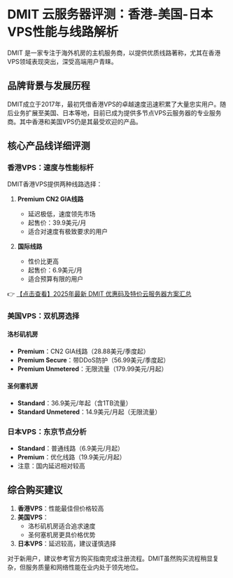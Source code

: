 # DMIT 云服务器评测：香港-美国-日本VPS性能与线路解析

DMIT 是一家专注于海外机房的主机服务商，以提供优质线路著称，尤其在香港VPS领域表现突出，深受高端用户青睐。

## 品牌背景与发展历程

DMIT成立于2017年，最初凭借香港VPS的卓越速度迅速积累了大量忠实用户。随后业务扩展至美国、日本等地，目前已成为提供多节点VPS云服务器的专业服务商。其中香港和美国VPS仍是其最受欢迎的产品。

## 核心产品线详细评测

### 香港VPS：速度与性能标杆

DMIT香港VPS提供两种线路选择：

1. **Premium CN2 GIA线路**
   - 延迟极低，速度领先市场
   - 起售价：39.9美元/月
   - 适合对速度有极致要求的用户

2. **国际线路**
   - 性价比更高
   - 起售价：6.9美元/月
   - 适合预算有限的用户

👉 [【点击查看】2025年最新 DMIT 优惠码及特价云服务器方案汇总](https://bit.ly/dmit_coupon)

### 美国VPS：双机房选择

#### 洛杉矶机房
- **Premium**：CN2 GIA线路（28.88美元/季度起）
- **Premium Secure**：带DDoS防护（56.99美元/季度起）
- **Premium Unmetered**：无限流量（179.99美元/月起）

#### 圣何塞机房
- **Standard**：36.9美元/年起（含1TB流量）
- **Standard Unmetered**：14.9美元/月起（无限流量）

### 日本VPS：东京节点分析
- **Standard**：普通线路（6.9美元/月起）
- **Premium**：优化线路（19.9美元/月起）
- 注意：国内延迟相对较高

## 综合购买建议

1. **香港VPS**：性能最佳但价格较高
2. **美国VPS**：
   - 洛杉矶机房适合追求速度
   - 圣何塞机房更具价格优势
3. **日本VPS**：延迟较高，建议谨慎选择

对于新用户，建议参考官方购买指南完成注册流程。DMIT虽然购买流程稍显复杂，但服务质量和网络性能在业内处于领先地位。